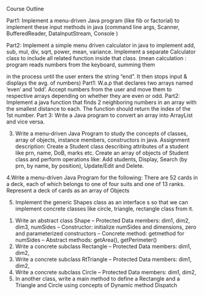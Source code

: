 Course Outline

 Part1: Implement a menu-driven Java program (like fib or factorial) to
implement these input methods in java (command line args, Scanner,
BufferedReader, DataInputStream, Console )

Part2: Implement a simple menu driven calculator in java to implement
add, sub, mul, div, sqrt, power, mean, variance. Implement a separate
Calculator class to include all related function inside that class. (mean
calculation : program reads numbers from the keyboard, summing them

in the process until the user enters the string “end”. It then stops input
& displays the avg. of numbers)
Part1: W.a.p that declares two arrays named ‘even’ and ‘odd’. Accept
numbers from the user and move them to respective arrays depending
on whether they are even or odd.
Part2: Implement a java function that finds 2 neighboring numbers in
an array with the smallest distance to each. The function should return
the index of the 1st number.
Part 3: Write a Java program to convert an array into ArrayList and vice
versa.

3. Write a menu-driven Java Program to study the concepts of classes,
array of objects, instance members, constructors in java.
Assignment description: Create a Student class describing attributes of
a student like prn, name, DoB, marks etc. Create an array of objects of
Student class and perform operations like: Add students, Display, Search
(by prn, by name, by position), Update/Edit and Delete.

4.Write a menu-driven Java Program for the following: There are 52 cards
in a deck, each of which belongs to one of four suits and one of 13 ranks.
Represent a deck of cards as an array of Objects

5. Implement the generic Shapes class as an interface s so that we can
implement concrete classes like circle, triangle, rectangle class from it.
1) Write an abstract class Shape
– Protected Data members: dim1, dim2, dim3, numSides
– Constructor: initialize numSides and dimensions, zero and
parameterized constructors
– Concrete method: getmethod for numSides
– Abstract methods: getArea(), getPerimeter()
2) Write a concrete subclass Rectangle
– Protected Data members: dim1, dim2,
3) Write a concrete subclass RtTriangle
– Protected Data members: dim1, dim2,
4) Write a concrete subclass Circle
– Protected Data members: dim1, dim2,
5) In another class, write a main method to define a Rectangle and a
Triangle and Circle using concepts of Dynamic method Dispatch
